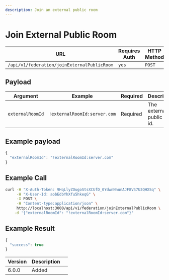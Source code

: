 ```yaml
---
description: Join an external public room
---
```


# Join External Public Room

| URL                                         | Requires Auth | HTTP Method |
| ------------------------------------------- | ------------- | ----------- |
| `/api/v1/federation/joinExternalPublicRoom` | `yes`         | `POST`      |

## Payload

<table><thead><tr><th width="225">Argument</th><th>Example</th><th>Required</th><th>Description</th></tr></thead><tbody><tr><td><code>externalRoomId</code></td><td><code>!externalRoomId:server.com</code></td><td>Required</td><td>The external public room id.</td></tr></tbody></table>

## Example payload

```javascript
{
  "externalRoomId": "!externalRoomId:server.com"
}
```

## Example Call

```bash
curl -H "X-Auth-Token: 9HqLlyZOugoStsXCUfD_0YdwnNnunAJF8V47U3QHXSq" \
     -H "X-User-Id: aobEdbYhXfu5hkeqG" \
     -X POST \
     -H "Content-type:application/json" \
     http://localhost:3000/api/v1/federation/joinExternalPublicRoom \
    -d '{"externalRoomId": "!externalRoomId:server.com"}'
```

## Example Result

```javascript
{
  "success": true
}
```

<table><thead><tr><th>Version</th><th>Description</th><th data-hidden></th></tr></thead><tbody><tr><td>6.0.0</td><td>Added</td><td></td></tr></tbody></table>
